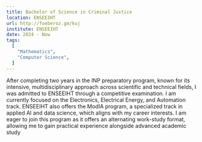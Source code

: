 ```yaml
---
title: Bachelor of Science in Criminal Justice
location: ENSEEIHT
url: http://foeberoz.gm/kuj
institute: ENSEEIHT
date: 2024 - Now
tags:
  [
    "Mathematics",
    "Computer Science",
  ]
---
```

After completing two years in the INP preparatory program, known for its intensive, multidisciplinary approach across scientific and technical fields, I was admitted to ENSEEIHT through a competitive examination. I am currently focused on the Electronics, Electrical Energy, and Automation track. ENSEEIHT also offers the ModIA program, a specialized track in applied AI and data science, which aligns with my career interests. I am eager to join this program as it offers an alternating work-study format, allowing me to gain practical experience alongside advanced academic study
